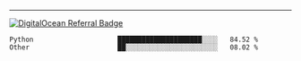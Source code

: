 ---
[![DigitalOcean Referral Badge](https://web-platforms.sfo2.digitaloceanspaces.com/WWW/Badge%203.svg)](https://www.digitalocean.com/?refcode=37fa54d82492&utm_campaign=Referral_Invite&utm_medium=Referral_Program&utm_source=badge)

<!--START_SECTION:waka-->

```text
Python                     █████████████████████░░░░   84.52 %
Other                      ██░░░░░░░░░░░░░░░░░░░░░░░   08.02 %
```

<!--END_SECTION:waka-->


[linkedin]: https://www.linkedin.com/in/mohamed-elh/

